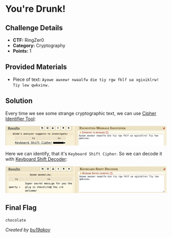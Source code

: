 # You're Drunk!

## Challenge Details 

- **CTF:** RingZer0
- **Category:** Cryptography
- **Points:** 1

## Provided Materials

- Piece of text: `Ayowe awxewr nwaalfw die tiy rgw fklf ua xgixiklrw! Tiy lew qwkxinw.`

## Solution

Every time we see some strange cryptographic text, we can use [Cipher Identifier Tool](https://www.dcode.fr/cipher-identifier):

![Cipher](./cipher.jpg)

Here we can identify, that it's `Keyboard Shift Cipher`. So we can decode it with [Keyboard Shift Decoder](https://www.dcode.fr/keyboard-shift-cipher):

![Result](./result.jpg)

## Final Flag

`chocolate`

*Created by [bu19akov](https://github.com/bu19akov)*